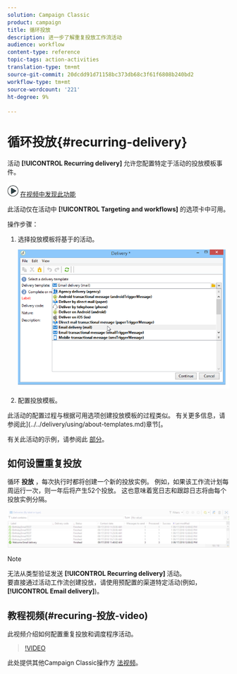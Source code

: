 ```yaml
---
solution: Campaign Classic
product: campaign
title: 循环投放
description: 进一步了解重复投放工作流活动
audience: workflow
content-type: reference
topic-tags: action-activities
translation-type: tm+mt
source-git-commit: 20dcdd91d71158bc373db68c3f61f6808b240bd2
workflow-type: tm+mt
source-wordcount: '221'
ht-degree: 9%

---
```



# 循环投放{#recurring-delivery}

活动 **[!UICONTROL Recurring delivery]** 允许您配置特定于活动的投放模板事件。

![](assets/do-not-localize/how-to-video.png) [在视频中发现此功能](#recurring-delivery-video)

此活动仅在活动中 **[!UICONTROL Targeting and workflows]** 的选项卡中可用。

操作步骤：

1. 选择投放模板将基于的活动。

   ![](assets/recurring_delivery_001.png)

1. 配置投放模板。

此活动的配置过程与根据可用选项创建投放模板的过程类似。 有关更多信息，请参阅此](../../delivery/using/about-templates.md)章节[。

有关此活动的示例，请参阅此 [部分](../../workflow/using/sending-a-birthday-email.md#creating-a-recurring-delivery-in-a-targeting-workflow)。

## 如何设置重复投放

循环 **投放** ，每次执行时都将创建一个新的投放实例。 例如，如果该工作流计划每周运行一次，则一年后将产生52个投放。 这也意味着宽日志和跟踪日志将由每个投放实例分隔。

![循环投放](assets/delivery_recurring.jpg)

>[!NOTE]
>
>无法从类型验证发送 **[!UICONTROL Recurring delivery]** 活动。\
>要直接通过活动工作流创建投放，请使用预配置的渠道特定活动(例如， **[!UICONTROL Email delivery]**)。

## 教程视频(#recuring-投放-video)

此视频介绍如何配置重复投放和调度程序活动。

>[!VIDEO](https://video.tv.adobe.com/v/25040?quality=12)

此处提供其他Campaign Classic操作方 [法视频](https://experienceleague.adobe.com/docs/campaign-classic-learn/tutorials/overview.html)。

